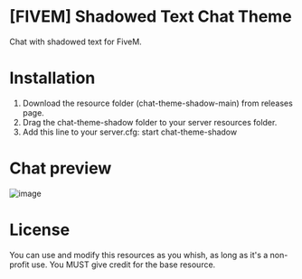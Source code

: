 # [FIVEM] Shadowed Text Chat Theme
Chat with shadowed text for FiveM.

# Installation

1. Download the resource folder (chat-theme-shadow-main) from releases page.
2. Drag the chat-theme-shadow folder to your server resources folder.
3. Add this line to your server.cfg: start chat-theme-shadow

# Chat preview
![image](https://user-images.githubusercontent.com/115694318/207604586-a2954276-1cf1-41cf-aeb1-3dc569a44581.png)

# License
You can use and modify this resources as you whish, as long as it's a non-profit use. You MUST give credit for the base resource.
